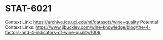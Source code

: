 # STAT-6021

Context Link: https://archive.ics.uci.edu/ml/datasets/wine+quality
Potential Context Links: https://www.jjbuckley.com/wine-knowledge/blog/the-4-factors-and-4-indicators-of-wine-quality/1009
